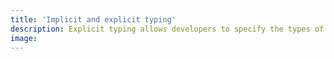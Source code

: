 ```yaml
---
title: 'Implicit and explicit typing'
description: Explicit typing allows developers to specify the types of variables, function parameters, and return values explicitly, promoting clarity and facilitating data separation. Type inference, on the other hand, automatically deduces types based on assigned values, reducing the need for explicit type declarations and making the code more concise.<br><br>Java and Ballerina both support explicit typing and type inference. 
image: 
---
```

